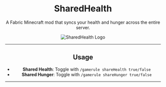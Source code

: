 <div align="center">

# SharedHealth

A Fabric Minecraft mod that syncs your health and hunger across the entire server. 

![SharedHealth Logo](https://github.com/Neddslayer/sharedhealth/blob/master/src/main/resources/assets/sharedhealth/textures/icon.png)

---

## Usage

- **Shared Health**: Toggle with `/gamerule shareHealth true/false`
- **Shared Hunger**: Toggle with `/gamerule shareHunger true/false`

---
</div>

